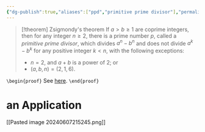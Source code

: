 ```yaml
---
{"dg-publish":true,"aliases":["ppd","primitive prime divisor"],"permalink":"/MATH/Cards/Nodes/Primitive Prime Divisor/","dgPassFrontmatter":true}
---
```



> [!theorem] Zsigmondy's theorem
> If $a>b\geqslant 1$ are coprime integers, then for any integer $n\geqslant 2$, there is a prime number $p$, called a *primitive prime divisor*, which divides $a^n-b^n$ and does not divide $a^k-b^k$ for any positive integer $k<n$, with the following exceptions:
> - $n=2$, and $a+b$ is a power of $2$; or
> - $(a,b,n)=(2,1,6)$.

`\begin{proof}`
See [here](https://angyansheng.github.io/blog/an-elementary-proof-of-zsigmondys-theorem).
`\end{proof}`

# an Application

[[Pasted image 20240607215245.png]]